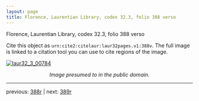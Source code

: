 ```yaml
---
layout: page
title: Florence, Laurentian Library, codex 32.3, folio 388 verso
---
```


Florence, Laurentian Library, codex 32.3, folio 388 verso

Cite this object as `urn:cite2:citelaur:laur32pages.v1:388v`.  The full image is linked to a citation tool you can use to cite regions of the image.

[![laur32_3_00784](http://www.homermultitext.org/iipsrv?IIIF=/project/homer/pyramidal/deepzoom/citelaur/laur32imgs/v1/laur32_3_00784.tif/full/800,/0/default.jpg)](http://www.homermultitext.org/ict2/?urn=urn:cite2:citelaur:laur32imgs.v1:laur32_3_00784) 

<p style="text-align: center; font-style: italic;">Image presumed to in the public domain.</p>

---

previous: [388r](../388r/) | next: [389r](../389r/)